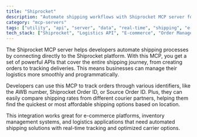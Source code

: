 ```yaml
---
title: "Shiprocket"
description: "Automate shipping workflows with Shiprocket MCP server for seamless integration with the Shiprocket ecosystem."
category: "mcp-servers"
tags: ["utility", "api", "server", "data", "real-time", "shipping", "e-commerce", "logistics", "automation"]
tech_stack: ["Shiprocket", "Logistics API", "E-commerce", "Order Management", "Shipping Integration", "Real-time Tracking", "Carrier Optimization"]
---
```


The Shiprocket MCP server helps developers automate shipping processes by connecting directly to the Shiprocket platform. With this MCP, you get a set of powerful APIs that cover the entire shipping journey, from creating orders to tracking deliveries. This means businesses can manage their logistics more smoothly and programmatically.

Developers can use this MCP to track orders through various identifiers, like the AWB number, Shiprocket Order ID, or Source Order ID. Plus, they can easily compare shipping rates from different courier partners, helping them find the quickest or most affordable shipping options based on location.

This integration works great for e-commerce platforms, inventory management systems, and logistics applications that need automated shipping solutions with real-time tracking and optimized carrier options.